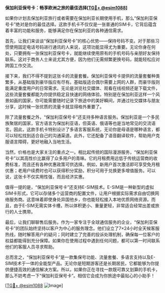 **保加利亚保号卡：畅享欧洲之旅的最佳选择[[TG💪+ @esim1088](https://t.me/s/esim1088)]**

如果你计划去保加利亚旅行或者需要在保加利亚长期使用手机，那么“保加利亚保号卡”绝对是你的最佳选择。这款手机卡不仅仅是一张普通的SIM卡，它背后蕴含着丰富的功能和服务，能够满足你在保加利亚的各种通信需求。

首先，让我们来谈谈“保加利亚保号卡”的核心优势——保持号码不变。对于那些习惯使用固定电话号码进行通讯的人来说，这项功能显得尤为重要。无论你身在何处，只要拥有一张保加利亚保号卡，就能继续使用原有的手机号码与亲朋好友保持联系。这对于商务人士来说尤其方便，因为他们无需频繁更换号码，就能轻松应对跨国工作交流。

接下来，我们不得不提到这张卡的流量套餐。保加利亚保号卡提供的流量套餐种类繁多，从基础版到豪华版应有尽有。基础版适合偶尔需要上网的人群，而豪华版则能满足重度用户的日常需求。无论是浏览社交媒体、观看在线视频还是下载文件，这些流量套餐都能为你提供稳定且快速的网络体验。特别是在保加利亚这样一个风景如画的国家，你可能需要随时记录下旅途中的美好瞬间，并通过社交媒体与朋友分享，这时候一张优质的流量卡就显得格外重要了。

除了流量套餐之外，“保加利亚保号卡”还支持多种语言服务。保加利亚是一个多民族聚居的国家，官方语言为保加利亚语，但英语、俄语等也是当地常见的交流语言。因此，这款手机卡特别设计了多语言客服系统，无论你是母语是哪种语言，都可以轻松找到适合自己的沟通渠道。此外，它还配备了语音翻译软件，帮助用户克服语言障碍，更好地融入当地生活。

当然，价格也是大家关注的重点之一。相比起传统的国际漫游服务，“保加利亚保号卡”以其高性价比赢得了众多用户的青睐。它的月租费用远低于传统运营商的收费标准，而且还有各种优惠政策可供选择。例如，新用户首次激活即可享受免月租优惠；老用户续费时也可以获得积分奖励，积分可用于兑换更多增值服务。可以说，这张卡不仅实用性强，而且经济实惠。

值得一提的是，“保加利亚保号卡”还支持E-SIM技术。E-SIM是一种新型的虚拟SIM卡形式，它可以存储多个运营商的配置文件，让用户根据实际需求自由切换网络服务商。这意味着即使身处异国他乡，你也能轻松接入本地优质网络资源。而且，由于E-SIM无需实体卡槽，所以体积更小、重量更轻，非常适合经常出差或旅行的人士携带。

最后，让我们聊聊售后服务。作为一家专注于全球通信服务的企业，“保加利亚保号卡”的团队始终坚持以客户为中心的服务理念。他们设立了7×24小时全天候客服热线，随时解答用户的疑问；同时建立了完善的投诉处理机制，确保每一位客户的权益都能得到充分保障。如果你在使用过程中遇到任何问题，都可以第一时间联系他们的客服人员寻求帮助。

总而言之，“保加利亚保号卡”是一款集保号功能、流量套餐、多语言支持以及E-SIM技术于一体的全能型产品。无论你是短期游客还是长期居民，它都能够为你提供便捷高效的通信解决方案。所以，如果你正在寻找一款既可靠又划算的手机卡，那么不妨考虑一下“保加利亚保号卡”。相信它会成为你旅途中最贴心的小助手！

[[TG💪+ @esim1088](https://t.me/s/esim1088) ![Image](https://i.postimg.cc/4NQfJmqS/Snipaste-2025-05-13-00-14-12.png)]